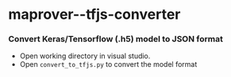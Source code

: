 # maprover--tfjs-converter

### Convert Keras/Tensorflow (.h5) model to JSON format
* Open working directory in visual studio.
* Open `convert_to_tfjs.py` to convert the model format 
